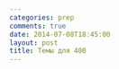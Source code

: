 ```yaml
---
categories: prep
comments: true
date: 2014-07-08T18:45:00
layout: post
title: Темы для 400
---
```


